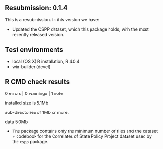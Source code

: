 ## Resubmission: 0.1.4

This is a resubmission. In this version we have:

- Updated the CSPP dataset, which this package holds, with the most recently released version.

## Test environments
* local (OS X) R installation, R 4.0.4
* win-builder (devel)

## R CMD check results

0 errors | 0 warnings | 1 note

installed size is  5.1Mb

sub-directories of 1Mb or more:

data   5.0Mb

- The package contains only the minimum number of files and the dataset + codebook for the Correlates of State Policy Project dataset used by the `cspp` package.